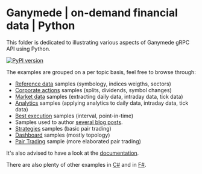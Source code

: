 # Ganymede | on-demand financial data | Python

This folder is dedicated to illustrating various aspects of Ganymede gRPC API using Python.

[![PyPI version](https://badge.fury.io/py/systemathics.apis.svg)](https://badge.fury.io/py/systemathics.apis) 

The examples are grouped on a per topic basis, feel free to browse through:

- [Reference data](./1-Reference%20data/) samples (symbology, indices weigths, sectors)
- [Corporate actions](./2-Corporate%20actions/) samples (splits, dividends, symbol changes)
- [Market data](./3-Market%20data/) samples (extracting daily data, intraday data, tick data)
- [Analytics](./4-Analytics/) samples (applying analytics to daily data, intraday data, tick data)
- [Best execution](./5-Best%20execution/) samples (interval, point-in-time)
- Samples used to author [several blog posts](./6-Blog/).
- [Strategies](./5-Best%20execution/) samples (basic pair trading)
- [Dashboard](./8-Dashboard/) samples (mostly topology)
- [Pair Trading](./10-Pair%20Trading/) sample (more elaborated pair trading)

It's also advised to have a look at the [documentation](https://ganymede.cloud/api-documentation.html).

There are also plenty of other examples in [C#](/csharp/) and in [F#](/fsharp/).